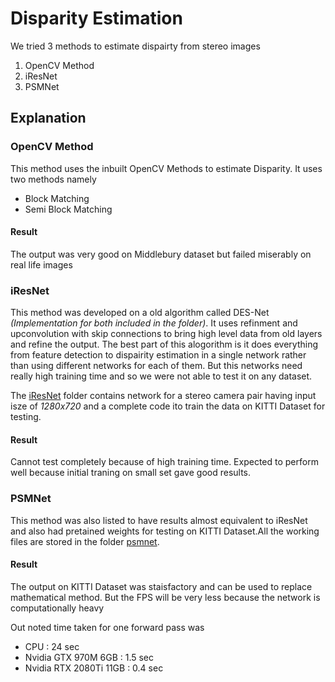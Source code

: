 # Disparity Estimation

We tried 3 methods to estimate dispairty from stereo images

1. OpenCV Method
2. iResNet
3. PSMNet

## Explanation

### OpenCV Method

This method uses the inbuilt OpenCV Methods to estimate Disparity. It uses two methods namely
- Block Matching
- Semi Block Matching

#### Result

The output was very good on Middlebury dataset but failed miserably on real life images 

### iResNet 

This method was developed on a old algorithm called DES-Net *(Implementation for both included in the folder)*. It uses refinment and upconvolution with skip connections to bring high level data from old layers and refine the output. The best part of this alogorithm is it does everything from feature detection to dispairity estimation in a single network rather than using different networks for each of them. But this networks need really high training time and so we were not able to test it on any dataset. 

The [iResNet](iResNet) folder contains network for a stereo camera pair having input isze of *1280x720* and a complete code ito train the data on KITTI Dataset for testing.

#### Result

Cannot test completely because of high training time. Expected to perform well because initial traning on small set gave good results.

### PSMNet

This method was also listed to have results almost equivalent to iResNet and also had pretained weights for testing on KITTI Dataset.All the working files are stored in the folder [psmnet](psmnet).  

#### Result

The output on KITTI Dataset was staisfactory and can be used to replace mathematical method. But the FPS will be very less because the network is computationally heavy

Out noted time taken for one forward pass was
- CPU : 24 sec
- Nvidia GTX 970M 6GB : 1.5 sec
- Nvidia RTX 2080Ti 11GB : 0.4 sec
